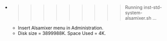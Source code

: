 * >>>>>>>>> Running inst-std-system-alsamixer.sh ...
  * Insert Alsamixer menu in Administration.
  * Disk size = 3899988K. Space Used = 4K.
